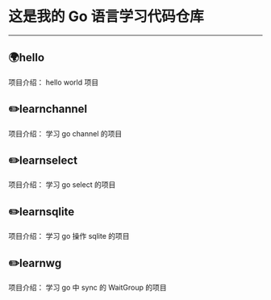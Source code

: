# 这是我的 Go 语言学习代码仓库

---

## 🌍hello

项目介绍：
hello world 项目

## ✏️learnchannel

项目介绍：
学习 go channel 的项目

## ✏️learnselect

项目介绍：
学习 go select 的项目

## ✏️learnsqlite

项目介绍：
学习 go 操作 sqlite 的项目

## ✏️learnwg

项目介绍：
学习 go 中 sync 的 WaitGroup 的项目

